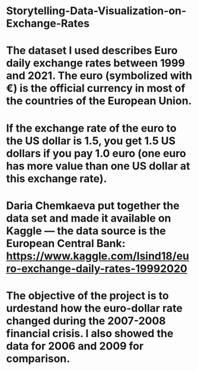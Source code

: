# Storytelling-Data-Visualization-on-Exchange-Rates

# The dataset I used describes Euro daily exchange rates between 1999 and 2021. The euro (symbolized with €) is the official currency in most of the countries of the European Union.

# If the exchange rate of the euro to the US dollar is 1.5, you get 1.5 US dollars if you pay 1.0 euro (one euro has more value than one US dollar at this exchange rate).

# Daria Chemkaeva put together the data set and made it available on Kaggle — the data source is the European Central Bank: https://www.kaggle.com/lsind18/euro-exchange-daily-rates-19992020

# The objective of the project is to urdestand how the euro-dollar rate changed during the 2007-2008 financial crisis. I also showed the data for 2006 and 2009 for comparison.
